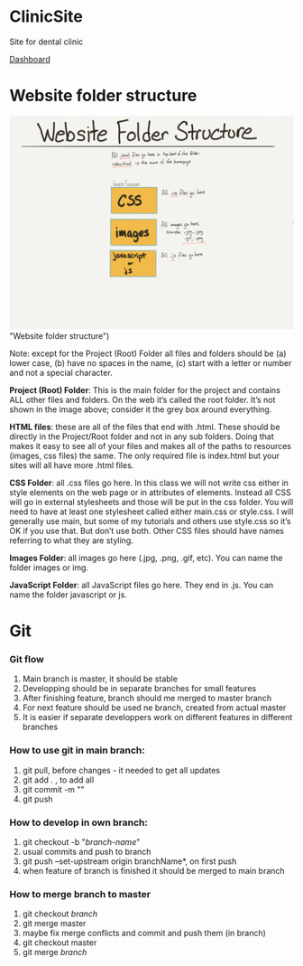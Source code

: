 # ClinicSite
Site for dental clinic

[Dashboard](https://trello.com/b/8GDwPlRE/clinic-site)

# Website folder structure

![Website folder structure](https://github.com/Podmev/ClinicSite/blob/master/images/WebsiteFolderStructure.png?raw=true) "Website folder structure")

Note: except for the Project (Root) Folder all files and folders should be (a) lower case, (b) have no spaces in the name, (c) start with a letter or number and not a special character.

**Project (Root) Folder**: This is the main folder for the project and contains ALL other files and folders. On the web it’s called the root folder. It’s not shown in the image above; consider it the grey box around everything.

**HTML files**: these are all of the files that end with .html. These should be directly in the Project/Root folder and not in any sub folders. Doing that makes it easy to see all of your files and makes all of the paths to resources (images, css files) the same. The only required file is index.html but your sites will all have more .html files.

**CSS Folder**: all .css files go here. In this class we will not write css either in style elements on the web page or in attributes of elements. Instead all CSS will go in external stylesheets and those will be put in the css folder. You will need to have at least one stylesheet called either main.css or style.css. I will generally use main, but some of my tutorials and others use style.css so it’s OK if you use that. But don’t use both. Other CSS files should have names referring to what they are styling.

**Images Folder**: all images go here (.jpg, .png, .gif, etc). You can name the folder images or img.

**JavaScript Folder**: all JavaScript files go here. They end in .js. You can name the folder javascript or js.

# Git

### Git flow
1. Main branch is master, it should be stable
2. Developping should be in separate branches for small features
3. After finishing feature, branch should me merged to master branch
4. For next feature should be used ne branch, created from actual master
5. It is easier if separate developpers work on different features in different branches

### How to use git in main branch:
1. git pull, before changes - it needed to get all updates
2. git add . , to add all
3. git commit -m "<commit message>"
4. git push

### How to develop in own branch:
1. git checkout -b "*branch-name*"
2. usual commits and push to branch
3. git push –set-upstream origin branchName*, on first push
4. when feature of branch is finished it should be merged to main branch

### How to merge branch to master
1. git checkout *branch*
2. git merge master
3. maybe fix merge conflicts and commit and push them  (in branch)
4. git checkout master
5. git merge *branch*